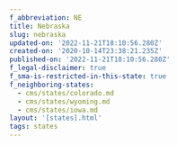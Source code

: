 ```yaml
---
f_abbreviation: NE
title: Nebraska
slug: nebraska
updated-on: '2022-11-21T18:10:56.280Z'
created-on: '2020-10-14T23:38:21.235Z'
published-on: '2022-11-21T18:10:56.280Z'
f_legal-disclaimer: true
f_sma-is-restricted-in-this-state: true
f_neighboring-states:
  - cms/states/colorado.md
  - cms/states/wyoming.md
  - cms/states/iowa.md
layout: '[states].html'
tags: states
---
```



